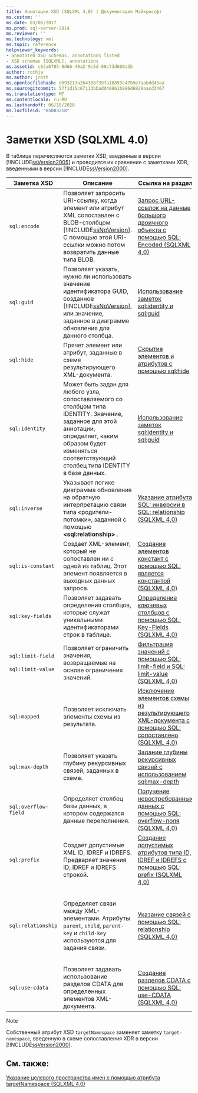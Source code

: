 ```yaml
---
title: Аннотации XSD (SQLXML 4,0) | Документация Майкрософт
ms.custom: ''
ms.date: 03/06/2017
ms.prod: sql-server-2014
ms.reviewer: ''
ms.technology: xml
ms.topic: reference
helpviewer_keywords:
- annotated XSD schemas, annotations listed
- XSD schemas [SQLXML], annotations
ms.assetid: c62a6785-8d66-40a2-9c5d-80c73d600a3b
author: rothja
ms.author: jroth
ms.openlocfilehash: d693217a264388f39fa18859c47b9e7aabdd45aa
ms.sourcegitcommit: 57f1d15c67113bbadd40861b886d6929aacd3467
ms.translationtype: MT
ms.contentlocale: ru-RU
ms.lasthandoff: 06/18/2020
ms.locfileid: "85003218"
---
```

# <a name="xsd-annotations-sqlxml-40"></a>Заметки XSD (SQLXML 4.0)
  В таблице перечисляются заметки XSD, введенные в версии [!INCLUDE[ssVersion2005](../../includes/ssversion2005-md.md)] и проводится их сравнение с заметками XDR, введенными в версии [!INCLUDE[ssVersion2000](../../includes/ssversion2000-md.md)].  
  
|Заметка XSD|Описание|Ссылка на раздел|Заметка XDR|  
|--------------------|-----------------|----------------|--------------------|  
|`sql:encode`|Позволяет запросить URI-ссылку, когда элемент или атрибут XML сопоставлен с BLOB-столбцом [!INCLUDE[ssNoVersion](../../includes/ssnoversion-md.md)]. С помощью этой URI-ссылки можно потом возвратить данные типа BLOB.|[Запрос URL-ссылок на данные большого двоичного объекта с помощью SQL: Encoded &#40;SQLXML 4,0&#41;](requesting-url-references-to-blob-data-using-sql-encode-sqlxml-4-0.md)|`url-encode`|  
|`sql:guid`|Позволяет указать, нужно ли использовать значение идентификатора GUID, созданное [!INCLUDE[ssNoVersion](../../includes/ssnoversion-md.md)], или значение, заданное в диаграмме обновления для данного столбца.|[Использование заметок sql:identity и sql:guid](using-the-sql-identity-and-sql-guid-annotations.md)|Не поддерживается|  
|`sql:hide`|Прячет элемент или атрибут, заданные в схеме результирующего XML-документа.|[Скрытие элементов и атрибутов с помощью sql:hide](hiding-elements-and-attributes-by-using-sql-hide.md)|Не поддерживается|  
|`sql:identity`|Может быть задан для любого узла, сопоставляемого со столбцом типа IDENTITY. Значение, заданное для этой аннотации, определяет, каким образом будет изменяться соответствующий столбец типа IDENTITY в базе данных.|[Использование заметок sql:identity и sql:guid](using-the-sql-identity-and-sql-guid-annotations.md)|Не поддерживается|  
|`sql:inverse`|Указывает логике диаграмма обновления на обратную интерпретацию связи типа «родители-потомки», заданной с помощью **\<sql:relationship>** .|[Указание атрибута SQL: инверсии в SQL: relationship &#40;SQLXML 4,0&#41;](specifying-the-sql-inverse-attribute-on-sql-relationship-sqlxml-4-0.md)|Не поддерживается|  
|`sql:is-constant`|Создает XML-элемент, который не сопоставлен ни с одной из таблиц. Этот элемент появляется в выходных данных запроса.|[Создание элементов констант с помощью SQL: является константой &#40;SQLXML 4,0&#41;](creating-constant-elements-using-sql-is-constant-sqlxml-4-0.md)|Аналогично|  
|`sql:key-fields`|Позволяет задавать определения столбцов, которые служат уникальными идентификаторами строк в таблице.|[Определение ключевых столбцов с помощью SQL: Key-Fields &#40;SQLXML 4,0&#41;](identifying-key-columns-using-sql-key-fields-sqlxml-4-0.md)|Аналогично|  
|`sql:limit-field`<br /><br /> `sql:limit-value`|Позволяет ограничить значения, возвращаемые на основе ограничения значений.|[Фильтрация значений с помощью SQL: limit-field и SQL: limit-value &#40;SQLXML 4,0&#41;](../sqlxml-annotated-xsd-schemas-xpath-queries/bulk-load-xml/annotation-interpretation-sql-limit-field-and-sql-limit-value.md)|Аналогично|  
|`sql:mapped`|Позволяет исключать элементы схемы из результата.|[Исключение элементов схемы из результирующего XML-документа с помощью SQL: сопоставлено &#40;SQLXML 4,0&#41;](excluding-schema-elements-from-the-xml-document-using-sql-mapped.md)|`map-field`|  
|`sql:max-depth`|Позволяет указать глубину рекурсивных связей, заданных в схеме.|[Задание глубины рекурсивных связей с использованием sql:max-depth](specifying-depth-in-recursive-relationships-by-using-sql-max-depth.md)|Не поддерживается|  
|`sql:overflow-field`|Определяет столбец базы данных, в котором содержатся данные переполнения.|[Получение невостребованных данных с помощью SQL: overflow-поля &#40;SQLXML 4,0&#41;](../sqlxml-annotated-xsd-schemas-xpath-queries/bulk-load-xml/annotation-interpretation-sql-overflow-field.md)|Аналогично|  
|`sql:prefix`|Создает допустимые XML ID, IDREF и IDREFS. Предваряет значения ID, IDREF и IDREFS строкой.|[Создание допустимых атрибутов типа ID, IDREF и IDREFS с помощью SQL: prefix &#40;SQLXML 4,0&#41;](creating-valid-id-idref-and-idrefs-type-attributes-using-sql-prefix-sqlxml-4-0.md)|Аналогично|  
|`sql:relationship`|Определяет связи между XML-элементами. Атрибуты `parent`, `child`, `parent-key` и `child-key` используются для задания связи.|[Указание связей с помощью SQL: relationship &#40;SQLXML 4,0&#41;](specifying-relationships-using-sql-relationship-sqlxml-4-0.md)|Имена атрибутов отличаются:<br /><br /> `key-relation`<br /><br /> `foreign-relation`<br /><br /> `key`<br /><br /> `foreign-key`|  
|`sql:use-cdata`|Позволяет задавать использование разделов CDATA для определенных элементов XML-документа.|[Создание разделов CDATA с помощью SQL: use-CDATA &#40;SQLXML 4,0&#41;](creating-cdata-sections-using-sql-use-cdata-sqlxml-4-0.md)|Аналогично|  
  
> [!NOTE]  
>  Собственный атрибут XSD `targetNamespace` заменяет заметку `target-namespace`, введенную в схеме сопоставления XDR в версии [!INCLUDE[ssVersion2000](../../includes/ssversion2000-md.md)].  
  
## <a name="see-also"></a>См. также:  
 [Указание целевого пространства имен с помощью атрибута targetNamespace &#40;SQLXML 4,0&#41;](specifying-a-target-namespace-using-the-targetnamespace-attribute-sqlxml-4-0.md)  
  
  
